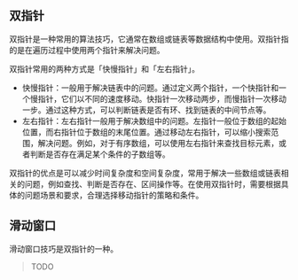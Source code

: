 
## 双指针

双指针是一种常用的算法技巧，它通常在数组或链表等数据结构中使用。双指针指的是在遍历过程中使用两个指针来解决问题。

双指针常用的两种方式是「快慢指针」和「左右指针」。

* 快慢指针：一般用于解决链表中的问题。通过定义两个指针，一个快指针和一个慢指针，它们以不同的速度移动。快指针一次移动两步，而慢指针一次移动一步。通过这种方式，可以判断链表是否有环、找到链表的中间节点等。
* 左右指针：左右指针一般用于解决数组中的问题。左指针一般位于数组的起始位置，而右指针位于数组的末尾位置。通过移动左右指针，可以缩小搜索范围，解决问题。例如，对于有序数组，可以使用左右指针来查找目标元素，或者判断是否存在满足某个条件的子数组等。

双指针的优点是可以减少时间复杂度和空间复杂度，常用于解决一些数组或链表相关的问题，例如查找、判断是否存在、区间操作等。在使用双指针时，需要根据具体的问题场景和要求，合理选择移动指针的策略和条件。


## 滑动窗口

滑动窗口技巧是双指针的一种。
> TODO